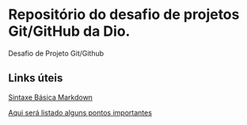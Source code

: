 # Repositório do desafio de projetos Git/GitHub da Dio.
Desafio de Projeto Git/Github

## Links úteis
[Sintaxe Básica Markdown]()

[Aqui será listado alguns pontos importantes]()